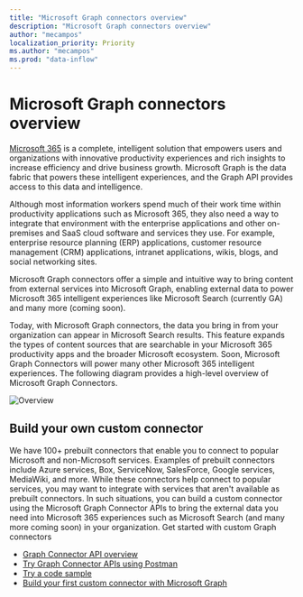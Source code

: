 ```yaml
---
title: "Microsoft Graph connectors overview"
description: "Microsoft Graph connectors overview"
author: "mecampos"
localization_priority: Priority
ms.author: "mecampos"
ms.prod: "data-inflow"
---
```




# Microsoft Graph connectors overview

[Microsoft 365](https://www.microsoft.com/microsoft-365) is a complete, intelligent solution that empowers users and organizations with innovative productivity experiences and rich insights to increase efficiency and drive business growth. Microsoft Graph is the data fabric that powers these intelligent experiences, and the Graph API provides access to this data and intelligence.

Although most information workers spend much of their work time within productivity applications such as Microsoft 365, they also need a way to integrate that environment with the enterprise applications and other on-premises and SaaS cloud software and services they use. For example, enterprise resource planning (ERP) applications, customer resource management (CRM) applications, intranet applications, wikis, blogs, and social networking sites.

Microsoft Graph connectors offer a simple and intuitive way to bring content from external services into Microsoft Graph, enabling external data to power Microsoft 365 intelligent experiences like Microsoft Search (currently GA) and many more (coming soon).

Today, with Microsoft Graph connectors, the data you bring in from your organization can appear in Microsoft Search results. This feature expands the types of content sources that are searchable in your Microsoft 365 productivity apps and the broader Microsoft ecosystem. Soon, Microsoft Graph Connectors will power many other Microsoft 365 intelligent experiences.
The following diagram provides a high-level overview of Microsoft Graph Connectors.

<!---Insert image reference here --->
<!---       ![Select the Microsoft Graph permissions](./images/application-saml-sso-configure-api/set-permissions.png) --->
![Overview](./images/connector-images/overview.png)

## Build your own custom connector
We have 100+ prebuilt connectors that enable you to connect to popular Microsoft and non-Microsoft services. Examples of prebuilt connectors include Azure services, Box, ServiceNow, SalesForce, Google services, MediaWiki, and more.
While these connectors help connect to popular services, you may want to integrate with services that aren't available as prebuilt connectors. In such situations, you can build a custom connector using the Microsoft Graph Connector APIs to bring the external data you need into Microsoft 365 experiences such as Microsoft Search (and many more coming soon) in your organization.
Get started with custom Graph connectors
* [Graph Connector API overview]()
* [Try Graph Connector APIs using Postman]()
* [Try a code sample]()
* [Build your first custom connector with Microsoft Graph]()

